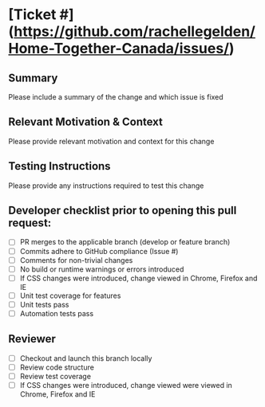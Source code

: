 # [Ticket #](https://github.com/rachellegelden/Home-Together-Canada/issues/<issue number>)

## Summary
Please include a summary of the change and which issue is fixed

## Relevant Motivation & Context
Please provide relevant motivation and context for this change

## Testing Instructions
Please provide any instructions required to test this change

## Developer checklist prior to opening this pull request:

- [ ] PR merges to the applicable branch (develop or feature branch)
- [ ] Commits adhere to GitHub compliance (Issue #)
- [ ] Comments for non-trivial changes
- [ ] No build or runtime warnings or errors introduced
- [ ] If CSS changes were introduced, change viewed in Chrome, Firefox and IE
- [ ] Unit test coverage for features
- [ ] Unit tests pass
- [ ] Automation tests pass 

## Reviewer
- [ ] Checkout and launch this branch locally
- [ ] Review code structure
- [ ] Review test coverage
- [ ] If CSS changes were introduced, change viewed were viewed in Chrome, Firefox and IE
